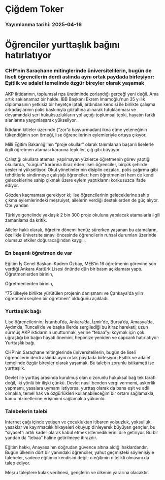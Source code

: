 # Çiğdem Toker

### Yayımlanma tarihi: 2025-04-16

# Öğrenciler yurttaşlık bağını hatırlatıyor


### CHP’nin Saraçhane mitinglerinde üniversitelilerin, bugün de liseli öğrencilerin derdi aslında aynı ortak paydada birleşiyor: Eşitlik ve adalet temelinde özgür bireyler olarak yaşamak

AKP iktidarının, toplumsal rıza üretiminde zorlandığı gerçeği yeni değil. Ama artık saklanamaz bir halde. İBB Başkanı Ekrem İmamoğlu’nun 35 yıllık diplomasının yetkisiz bir heyetçe iptali, ardından kendisi ile birlikte çalışma arkadaşlarının polis baskınıyla gözaltına alınarak tutuklanması ve devamındaki seri hukuksuzlukların yol açtığı toplumsal tepki, hayatın farklı alanlarına yaygınlaşarak yükseliyor.

İktidarın kitleler üzerinde (“zor”a başvurmadan) ikna etme yeteneğinin tükendiğinin son örneği, lise öğrencilerinin eylemleriyle ortaya çıkıyor.

Milli Eğitim Bakanlığı’nın “proje okullar” olarak tanımlanan başarılı liselerle ilgili öğretmen ataması kararına tepkiler, çığ gibi büyüyor.

Çalıştığı okullara ataması yapılmayan yüzlerce öğretmenin görev yaptığı okullarda, “sürgün” kararına itiraz eden liseli öğrenciler, birçok şehirde seslerini yükseltiyor. Okul yönetimlerinin disiplin cezaları, polis çağırma gibi tehditlerle sindirmeye çalıştığı öğrenciler; hem öğretmenleri hem de kendi geleceklerine sahip çıkmak üzere eylem yaptıklarını korkusuzca ifade ediyor.

Gözden kaçmaması gerekiyor ki; lise öğrencilerinin geleceklerine sahip çıkma eylemlerindeki meşruiyet, ailelerin verdiği desteklerden de güç alıyor. Öte yandan

Türkiye genelinde yaklaşık 2 bin 300 proje okuluna yapılacak atamalarla ilgili zamanlama da kritik.

Aileler haklı olarak, öğretim dönemi henüz sürerken yaşanan bu atamaların, özellikle üniversite sınavı öncesinde öğrencilerin ruhsal durumları üzerinde olumsuz etkiler doğuracağından kaygılı.


### En başarılı öğretmen de var

Eğitim İş Genel Başkanı Kadem Özbay, MEB’in 16 öğretmenin görevine son verdiği Ankara Atatürk Lisesi önünde dün bir basın açıklaması yaptı. Öğretmenlerden birinin,

Öğretmenlerden birinin,

"75 ülkeyle birlikte yürütülen projenin danışmanı ve Çankaya'da yılın öğretmeni seçilen bir öğretmen” olduğunu açıkladı.


### Yurttaşlık bağı

Lise öğrencilerinin; İstanbul’da, Ankara’da, İzmir’de, Bursa’da, Amasya’da, Aydın’da, Tunceli’de ve başka illerde sergilediği bu itiraz hareketi; uzun sürmüş AKP iktidarının unutturmak, yerine “tebaa”yı koymak için çok uğraştığı bir bağın hayati önemini, hepimize yeniden ve capcanlı hatırlatıyor: Yurttaşlık bağı.

CHP’nin Saraçhane mitinglerinde üniversitelilerin, bugün de liseli öğrencilerin derdi aslında aynı ortak paydada birleşiyor: Eşitlik ve adalet temelinde özgür bireyler olarak yaşamak. Bu talebin zorunlu istikameti ise yurttaşlık.

Devlet ile yurttaş arasında kurulmuş olan o zorunlu hukuksal bağ tek taraflı değil, iki yönlü bir ilişki çünkü. Devlet nasıl benden vergi vermemi, askerlik yapmamı, yasalara uymamı istiyorsa, yurttaş olarak da bana eşit ve adil olmakla, temel hak ve özgürlükleri kullanabileceğim bir ortam sağlamakla, kamu hizmetlerine erişimimi sağlamakla yükümlü.


### Talebelerin talebi

Internet çağı içinde yetişen ve çocukluktan itibaren yolsuzluk, yoksulluk, yasaklar ve kayırmacılık hikayeleri okuyup dinleyerek büyüyen gençler, bu “siyaset”i artık kader olarak kabul etmek istemediklerini dile getiriyor. Bu bir yandan da “tebaa” haline getirilmeye itirazdır.

Eğitim hakkı, Anayasa’nın doğrudan güvence altına aldığı haklardandır. Bugün ülkenin dört bir yanındaki öğrenciler, yahut geçmişteki söylenişiyle talebeler, sadece eğitimin kendisini değil; o eğitimin nitelikli olmasını da talep ediyor.

Meşru taleplere kulak verilmesi, gençlerin ve ülkenin yararına olacaktır.

